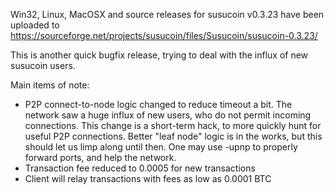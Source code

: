 Win32, Linux, MacOSX and source releases for susucoin v0.3.23 have been uploaded to
https://sourceforge.net/projects/susucoin/files/Susucoin/susucoin-0.3.23/

This is another quick bugfix release, trying to deal with the influx of new susucoin users.

Main items of note:

* P2P connect-to-node logic changed to reduce timeout a bit.  The network saw a huge influx of new users, who do not permit incoming connections.  This change is a short-term hack, to more quickly hunt for useful P2P connections.  Better "leaf node" logic is in the works, but this should let us limp along until then.  One may use -upnp to properly forward ports, and help the network.
* Transaction fee reduced to 0.0005 for new transactions
* Client will relay transactions with fees as low as 0.0001 BTC
